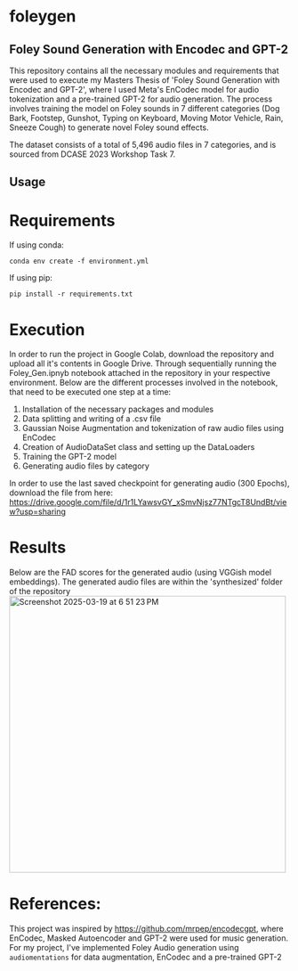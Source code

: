 # foleygen
## Foley Sound Generation with Encodec and GPT-2

This repository contains all the necessary modules and requirements that were used to execute my Masters Thesis of 'Foley Sound Generation with Encodec and GPT-2', where I used Meta's EnCodec model for audio tokenization and a pre-trained GPT-2 for audio generation. The process involves training the model on Foley sounds in 7 different categories (Dog Bark, Footstep, Gunshot, Typing on Keyboard, Moving Motor Vehicle, Rain, Sneeze Cough) to generate novel Foley sound effects.

The dataset consists of a total of 5,496 audio files in 7 categories, and is sourced from DCASE 2023 Workshop Task 7.

## Usage

# Requirements

If using conda:

`conda env create -f environment.yml` 

If using pip:

`pip install -r requirements.txt`

# Execution

In order to run the project in Google Colab, download the repository and upload all it's contents in Google Drive. Through sequentially running the Foley_Gen.ipnyb notebook attached in the repository in your respective environment. Below are the different processes involved in the notebook, that need to be executed one step at a time:

1) Installation of the necessary packages and modules
1) Data splitting and writing of a .csv file
3) Gaussian Noise Augmentation and tokenization of raw audio files using EnCodec
4) Creation of AudioDataSet class and setting up the DataLoaders
5) Training the GPT-2 model
6) Generating audio files by category

In order to use the last saved checkpoint for generating audio (300 Epochs), download the file from here: https://drive.google.com/file/d/1r1LYawsvGY_xSmvNjsz77NTgcT8UndBt/view?usp=sharing

# Results

Below are the FAD scores for the generated audio (using VGGish model embeddings). The generated audio files are within the 'synthesized' folder of the repository
<img width="497" alt="Screenshot 2025-03-19 at 6 51 23 PM" src="https://github.com/user-attachments/assets/668bcbc4-03a9-4f86-9531-ecb9dd1ef54e" />


# References:
This project was inspired by https://github.com/mrpep/encodecgpt, where EnCodec, Masked Autoencoder and GPT-2 were used for music generation. For my project, I've implemented Foley Audio generation using `audiomentations` for data augmentation, EnCodec and a pre-trained GPT-2



